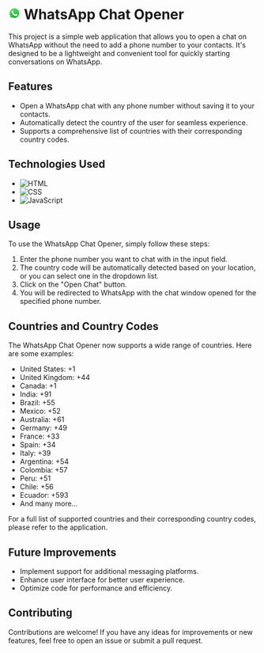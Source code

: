 # <img src="assets/images/whatsapp-logo/whatsapp-logo.png" width="25" alt="WhatsApp logo"> WhatsApp Chat Opener

This project is a simple web application that allows you to open a chat on WhatsApp without the need to add a phone number to your contacts. It's designed to be a lightweight and convenient tool for quickly starting conversations on WhatsApp.

## Features

- Open a WhatsApp chat with any phone number without saving it to your contacts.
- Automatically detect the country of the user for seamless experience.
- Supports a comprehensive list of countries with their corresponding country codes.

## Technologies Used

- ![HTML](https://img.shields.io/badge/-HTML-orange?style=flat-square&logo=html5&logoColor=white)
- ![CSS](https://img.shields.io/badge/-CSS-blue?style=flat-square&logo=css3&logoColor=white)
- ![JavaScript](https://img.shields.io/badge/-JavaScript-yellow?style=flat-square&logo=javascript&logoColor=white)

## Usage

To use the WhatsApp Chat Opener, simply follow these steps:

1. Enter the phone number you want to chat with in the input field.
2. The country code will be automatically detected based on your location, or you can select one in the dropdown list.
3. Click on the "Open Chat" button.
4. You will be redirected to WhatsApp with the chat window opened for the specified phone number.

## Countries and Country Codes

The WhatsApp Chat Opener now supports a wide range of countries. Here are some examples:

- United States: +1
- United Kingdom: +44
- Canada: +1
- India: +91
- Brazil: +55
- Mexico: +52
- Australia: +61
- Germany: +49
- France: +33
- Spain: +34
- Italy: +39
- Argentina: +54
- Colombia: +57
- Peru: +51
- Chile: +56
- Ecuador: +593
- And many more...

For a full list of supported countries and their corresponding country codes, please refer to the application.

## Future Improvements

- Implement support for additional messaging platforms.
- Enhance user interface for better user experience.
- Optimize code for performance and efficiency.

## Contributing

Contributions are welcome! If you have any ideas for improvements or new features, feel free to open an issue or submit a pull request.
